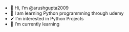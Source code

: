 - 👋 Hi, I’m @arushgupta2009
- 👀 I am learning Python programmning through udemy
- ✔  I’m interested in Python Projects
- 🌱 I’m currently learning

<!---
